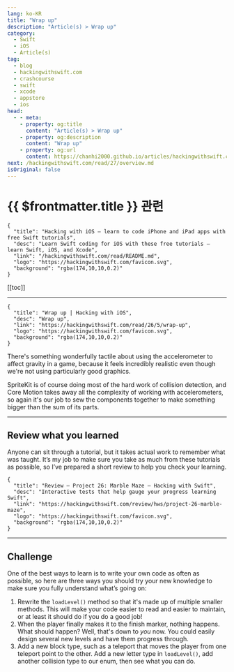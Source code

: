 ```yaml
---
lang: ko-KR
title: "Wrap up"
description: "Article(s) > Wrap up"
category:
  - Swift
  - iOS
  - Article(s)
tag: 
  - blog
  - hackingwithswift.com
  - crashcourse
  - swift
  - xcode
  - appstore
  - ios  
head:
  - - meta:
    - property: og:title
      content: "Article(s) > Wrap up"
    - property: og:description
      content: "Wrap up"
    - property: og:url
      content: https://chanhi2000.github.io/articles/hackingwithswift.com/read/26/05-wrap-up.html
next: /hackingwithswift.com/read/27/overview.md
isOriginal: false
---
```


# {{ $frontmatter.title }} 관련

```component VPCard
{
  "title": "Hacking with iOS – learn to code iPhone and iPad apps with free Swift tutorials",
  "desc": "Learn Swift coding for iOS with these free tutorials – learn Swift, iOS, and Xcode",
  "link": "/hackingwithswift.com/read/README.md",
  "logo": "https://hackingwithswift.com/favicon.svg",
  "background": "rgba(174,10,10,0.2)"
}
```

[[toc]]

---

```component VPCard
{
  "title": "Wrap up | Hacking with iOS",
  "desc": "Wrap up",
  "link": "https://hackingwithswift.com/read/26/5/wrap-up",
  "logo": "https://hackingwithswift.com/favicon.svg",
  "background": "rgba(174,10,10,0.2)"
}
```

<VidStack src="youtube/Y3RBwznf1WE" />

There's something wonderfully tactile about using the accelerometer to affect gravity in a game, because it feels incredibly realistic even though we're not using particularly good graphics.

SpriteKit is of course doing most of the hard work of collision detection, and Core Motion takes away all the complexity of working with accelerometers, so again it's our job to sew the components together to make something bigger than the sum of its parts.

---

## Review what you learned

Anyone can sit through a tutorial, but it takes actual work to remember what was taught. It’s my job to make sure you take as much from these tutorials as possible, so I’ve prepared a short review to help you check your learning.

```component VPCard
{
  "title": "Review – Project 26: Marble Maze – Hacking with Swift",
  "desc": "Interactive tests that help gauge your progress learning Swift",
  "link": "https://hackingwithswift.com/review/hws/project-26-marble-maze",
  "logo": "https://hackingwithswift.com/favicon.svg",
  "background": "rgba(174,10,10,0.2)"
}
```

---

## Challenge

One of the best ways to learn is to write your own code as often as possible, so here are three ways you should try your new knowledge to make sure you fully understand what’s going on:

1. Rewrite the `loadLevel()` method so that it's made up of multiple smaller methods. This will make your code easier to read and easier to maintain, or at least it should do if you do a good job!
2. When the player finally makes it to the finish marker, nothing happens. What should happen? Well, that's down to *you* now. You could easily design several new levels and have them progress through.
3. Add a new block type, such as a teleport that moves the player from one teleport point to the other. Add a new letter type in `loadLevel()`, add another collision type to our enum, then see what you can do.

